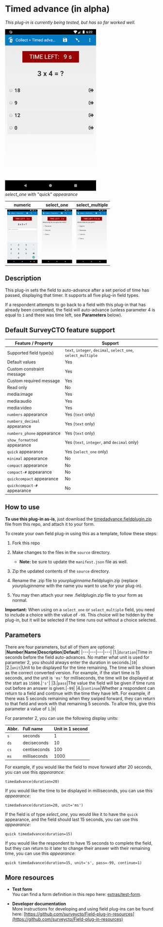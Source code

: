 # Timed advance (in alpha)

*This plug-in is currently being tested, but has so far worked well.*


![Quick appearance](extras/preview-images/quick.png)  
*select_one* with "quick" *appearance*


| numeric | select_one | select_multiple |
| --- | --- | --- |
| <img src="extras/preview-images/numeric.png" alt="numeric" title="numeric" width="100px"/> | <img src="extras/preview-images/select_one.png" alt="select_one" title="select_one" width="100px"/> | <img src="extras/preview-images/select_multiple.png" alt="select_multiple" title="select_multiple" width="100px"/> |

## Description

This plug-in sets the field to auto-advance after a set period of time has passed, displaying that timer. It supports all five plug-in field types.

If a respondent attempts to go back to a field with this plug-in that has already been completed, the field will auto-advance (unless parameter 4 is equal to `1` and there was time left, see **Parameters** below).

## Default SurveyCTO feature support

| Feature / Property | Support |
| --- | --- |
| Supported field type(s) | `text`, `integer`, `decimal`, `select_one`, `select_multiple`|
| Default values | Yes |
| Custom constraint message | Yes |
| Custom required message | Yes |
| Read only | No |
| media:image | Yes |
| media:audio | Yes |
| media:video | Yes |
| `numbers` appearance | Yes (`text` only) |
| `numbers_decimal` appearance | Yes (`text` only) |
| `numbers_phone` appearance | Yes (`text` only) |
| `show_formatted` appearance | Yes (`text`, `integer`, and `decimal` only) |
| `quick` appearance | Yes (`select_one` only) |
| `minimal` appearance | No |
| `compact` appearance | No |
| `compact-#` appearance | No |
| `quickcompact` appearance | No |
| `quickcompact-#` appearance | No |

## How to use

**To use this plug-in as-is**, just download the [timedadvance.fieldplugin.zip](timedadvance.fieldplugin.zip) file from this repo, and attach it to your form.

To create your own field plug-in using this as a template, follow these steps:

1. Fork this repo
1. Make changes to the files in the `source` directory.

    * **Note:** be sure to update the `manifest.json` file as well.

1. Zip the updated contents of the `source` directory.
1. Rename the .zip file to *yourpluginname*.fieldplugin.zip (replace *yourpluginname* with the name you want to use for your plug-in).
1. You may then attach your new .fieldplugin.zip file to your form as normal.

**Important:** When using on a `select_one` or `select_multiple` field, you need to include a choice with the value of `-99`. This choice will be hidden by the plug-in, but it will be selected if the time runs out without a choice selected.

## Parameters
There are four parameters, but all of them are optional:
|**Number**|**Name**|**Description**|**Default**|
|---|---|---|---|
|1.|`duration`|Time in seconds before the field auto-advances. No matter what unit is used for parameter 2, you should always enter the duration in seconds.|`10`|
|2.|`unit`|Unit to be displayed for the time remaining. The time will be shown as the correct converted version. For example, if the start time is 15 seconds, and the unit is `'ms'` for milliseconds, the time will be displayed at the start as `15000`.|`'s'`|
|3.|`pass`|The value the field will be given if time runs out before an answer is given.|`-99`|
|4.|`continue`|Whether a respondent can return to a field and continue with the time they have left. For example, if there was 5 seconds remaining when they swiped forward, they can return to that field and work with that remaining 5 seconds. To allow this, give this parameter a value of `1`.|`0`|

For parameter 2, you can use the following display units:

|**Abbr.**|**Full name**|**Unit in 1 second**|
|:---|:---|:---|
|`s`|seconds|1
|`ds`|deciseconds|10
|`cs`|centiseconds|100
|`ms`|milliseconds|1000

For example, if you would like the field to move forward after 20 seconds, you can use this *appearance*:

    timedadvance(duration=20)

If you would like the time to be displayed in milliseconds, you can use this *appearance*:

    timedadvance(duration=20, unit='ms')

If the field is of type *select_one*, you would like it to have the `quick` appearance, and the field should last 15 seconds, you can use this *appearance*:

    quick timedadvance(duration=15)

If you would like the respondent to have 15 seconds to complete the field, but they can return to it later to change their answer with their remaining time, you can use this *appearance*:

    quick timedadvance(duration=15, unit='s', pass=-99, continue=1)

## More resources

* **Test form**  
You can find a form definition in this repo here: [extras/test-form](extras/test-form).

* **Developer documentation**  
More instructions for developing and using field plug-ins can be found here: [https://github.com/surveycto/Field-plug-in-resources](https://github.com/surveycto/Field-plug-in-resources)